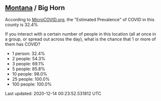 
## [Montana](/united-states/montana) / Big Horn

According to [MicroCOVID.org](http://microcovid.org),
the "Estimated Prevalence" of COVID in this county is 32.4%

If you interact with a certain number of people in this location
(all at once in a group, or spread out across the day), what is the chance that
1 or more of them has COVID?

- 1 person: 32.4%
- 2 people: 54.3%
- 3 people: 69.1%
- 5 people: 85.8%
- 10 people: 98.0%
- 25 people: 100.0%
- 100 people: 100.0%

Last updated: 2020-12-14 00:23:52.531812 UTC
